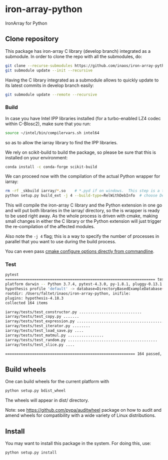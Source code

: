 # iron-array-python
IronArray for Python

## Clone repository

This package has iron-array C library (develop branch) integrated as a submodule.  In order to clone the repo with all the submodules, do:

```bash
git clone --recurse-submodules https://github.com/inaos/iron-array-python
git submodule update --init --recursive
```

Having the C library integrated as a submodule allows to quickly update to its latest commits in develop branch easily:

```bash
git submodule update --remote --recursive
```

### Build

In case you have Intel IPP libraries installed (for a turbo-enabled LZ4 codec within C-Blosc2), make sure that you run:

```bash
source ~/intel/bin/compilervars.sh intel64
```

so as to allow the iarray library to find the IPP libraries.

We rely on scikit-build to build the package, so please be sure that this is installed on your environment:

```bash
conda install -c conda-forge scikit-build
```

We can proceed now with the compilation of the actual Python wrapper for iarray:

```bash
rm -rf _skbuild iarray/*.so    # *.pyd if on windows.  This step is a total cleanup and purely optional.
python setup.py build_ext -j 4 --build-type=RelWithDebInfo  # choose Debug if you like
```

This will compile the iron-array C library and the Python extension in one go and will put both libraries in the iarray/ directory, so the is wrapper is ready to be used right away.  As the whole process is driven with cmake, making small changes in either the C library or the Python extension will just trigger the re-compilation of the affected modules.

Also note the `-j 4` flag; this is a way to specify the number of processes in parallel that you want to use during the build process.

You can even pass [cmake configure options directly from commandline](https://scikit-build.readthedocs.io/en/latest/usage.html#cmake-configure-options).

### Test

```bash
pytest                                                                                           (base)
=================================================================== test session starts ====================================================================
platform darwin -- Python 3.7.4, pytest-4.3.0, py-1.8.1, pluggy-0.13.1
hypothesis profile 'default' -> database=DirectoryBasedExampleDatabase('/Users/faltet/inaos/iron-array-python/.hypothesis/examples')
rootdir: /Users/faltet/inaos/iron-array-python, inifile:
plugins: hypothesis-4.18.3
collected 164 items

iarray/tests/test_constructor.py ............................                                                                                        [ 17%]
iarray/tests/test_copy.py .......                                                                                                                    [ 21%]
iarray/tests/test_expression.py .........................................................                                                            [ 56%]
iarray/tests/test_iterator.py ........                                                                                                               [ 60%]
iarray/tests/test_load_save.py ....                                                                                                                  [ 63%]
iarray/tests/test_matmul.py ................                                                                                                         [ 73%]
iarray/tests/test_random.py ........................................                                                                                 [ 97%]
iarray/tests/test_slice.py ....                                                                                                                      [100%]

========================================================== 164 passed, 0 warnings in 7.13 seconds ==========================================================```
```

## Build wheels

One can build wheels for the current platform with 

```bash
python setup.py bdist_wheel
```

The wheels will appear in dist/ directory.

Note: see https://github.com/pypa/auditwheel package on how to audit and amend wheels for compatibility with a wide variety of Linux distributions.

## Install

You may want to install this package in the system.  For doing this, use:

```bash
python setup.py install
```
